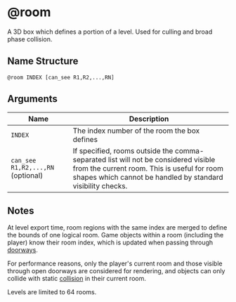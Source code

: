 # @room

A 3D box which defines a portion of a level. Used for culling and broad phase
collision.

## Name Structure

```
@room INDEX [can_see R1,R2,...,RN]
```

## Arguments

| Name                              | Description                                                                                                                                                                                      |
| --------------------------------- | ------------------------------------------------------------------------------------------------------------------------------------------------------------------------------------------------ |
| `INDEX`                           | The index number of the room the box defines                                                                                                                                                     |
| `can_see R1,R2,...,RN` (optional) | If specified, rooms outside the comma-separated list will not be considered visible from the current room. This is useful for room shapes which cannot be handled by standard visibility checks. |

## Notes

At level export time, room regions with the same index are merged to define the
bounds of one logical room. Game objects within a room (including the player)
know their room index, which is updated when passing through
[doorways](./doorway.md).

For performance reasons, only the player's current room and those visible
through open doorways are considered for rendering, and objects can only collide
with static [collision](./collision.md) in their current room.

Levels are limited to 64 rooms.
